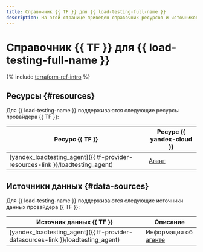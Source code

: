 ```yaml
---
title: Справочник {{ TF }} для {{ load-testing-full-name }}
description: На этой странице приведен справочник ресурсов и источников данных провайдера {{ TF }}, которые поддерживаются для сервиса {{ load-testing-name }}.
---
```


# Справочник {{ TF }} для {{ load-testing-full-name }}

{% include [terraform-ref-intro](../_includes/terraform-ref-intro.md) %}

## Ресурсы {#resources}

Для {{ load-testing-name }} поддерживаются следующие ресурсы провайдера {{ TF }}:

| **Ресурс {{ TF }}** | **Ресурс {{ yandex-cloud }}** |
| --- | --- |
| [yandex_loadtesting_agent]({{ tf-provider-resources-link }}/loadtesting_agent) | [Агент](./concepts/agent.md) |

## Источники данных {#data-sources}

Для {{ load-testing-name }} поддерживаются следующие источники данных провайдера {{ TF }}:

| **Источник данных {{ TF }}** | **Описание** |
| --- | --- |
| [yandex_loadtesting_agent]({{ tf-provider-datasources-link }}/loadtesting_agent) | Информация об [агенте](./concepts/agent.md) |
